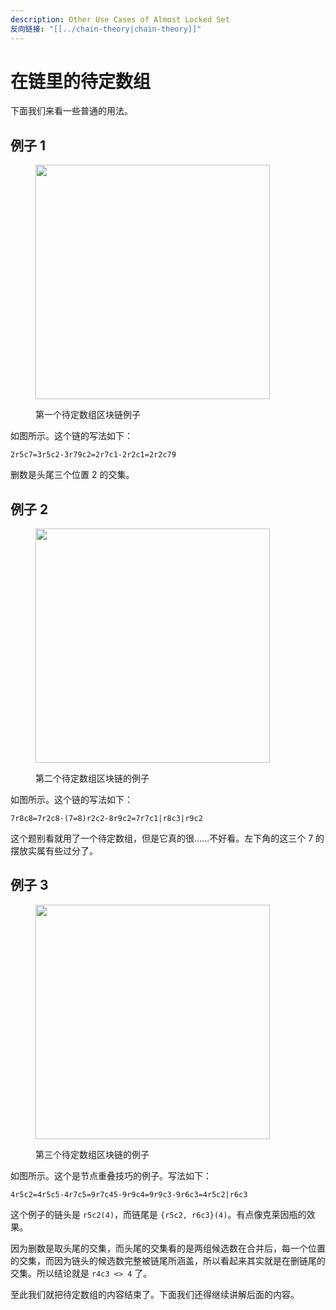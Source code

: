 ```yaml
---
description: Other Use Cases of Almost Locked Set
反向链接: "[[../chain-theory|chain-theory]]"
---
```


# 在链里的待定数组

下面我们来看一些普通的用法。

## 例子 1 <a href="#example-1" id="example-1"></a>

<figure><img src="../../.gitbook/assets/images_0309.png" alt="" width="375"><figcaption><p>第一个待定数组区块链例子</p></figcaption></figure>

如图所示。这个链的写法如下：

```
2r5c7=3r5c2-3r79c2=2r7c1-2r2c1=2r2c79
```

删数是头尾三个位置 2 的交集。

## 例子 2 <a href="#example-2" id="example-2"></a>

<figure><img src="../../.gitbook/assets/images_0310.png" alt="" width="375"><figcaption><p>第二个待定数组区块链的例子</p></figcaption></figure>

如图所示。这个链的写法如下：

```
7r8c8=7r2c8-(7=8)r2c2-8r9c2=7r7c1|r8c3|r9c2
```

这个题别看就用了一个待定数组，但是它真的很……不好看。左下角的这三个 7 的摆放实属有些过分了。

## 例子 3 <a href="#example-3" id="example-3"></a>

<figure><img src="../../.gitbook/assets/images_0311.png" alt="" width="375"><figcaption><p>第三个待定数组区块链的例子</p></figcaption></figure>

如图所示。这个是节点重叠技巧的例子。写法如下：

```
4r5c2=4r5c5-4r7c5=9r7c45-9r9c4=9r9c3-9r6c3=4r5c2|r6c3
```

这个例子的链头是 `r5c2(4)`，而链尾是 `{r5c2, r6c3}(4)`。有点像克莱因瓶的效果。

因为删数是取头尾的交集，而头尾的交集看的是两组候选数在合并后，每一个位置的交集，而因为链头的候选数完整被链尾所涵盖，所以看起来其实就是在删链尾的交集。所以结论就是 `r4c3 <> 4` 了。

至此我们就把待定数组的内容结束了。下面我们还得继续讲解后面的内容。
